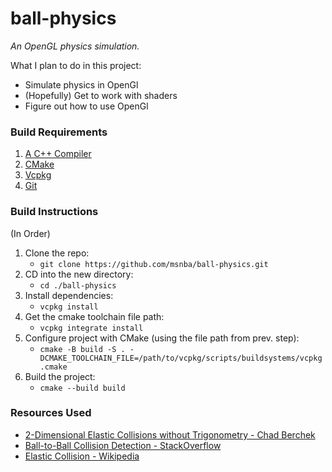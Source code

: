 # ball-physics

_An OpenGL physics simulation._

What I plan to do in this project:

- Simulate physics in OpenGl
- (Hopefully) Get to work with shaders
- Figure out how to use OpenGl

### Build Requirements

1. [A C++ Compiler](https://code.visualstudio.com/docs/languages/cpp#_install-a-compiler)
2. [CMake](https://cmake.org)
3. [Vcpkg](https://vcpkg.io/en)
4. [Git](https://git-scm.com)

### Build Instructions

(In Order)

1. Clone the repo:
   - `git clone https://github.com/msnba/ball-physics.git`
2. CD into the new directory:
   - `cd ./ball-physics`
3. Install dependencies:
   - `vcpkg install`
4. Get the cmake toolchain file path:
   - `vcpkg integrate install`
5. Configure project with CMake (using the file path from prev. step):
   - `cmake -B build -S . -DCMAKE_TOOLCHAIN_FILE=/path/to/vcpkg/scripts/buildsystems/vcpkg.cmake`
6. Build the project:
   - `cmake --build build`

### Resources Used

- [2-Dimensional Elastic Collisions without Trigonometry - Chad Berchek](https://www.vobarian.com/collisions/2dcollisions2.pdf)
- [Ball-to-Ball Collision Detection - StackOverflow](https://stackoverflow.com/questions/345838/ball-to-ball-collision-detection-and-handling)
- [Elastic Collision - Wikipedia](https://en.wikipedia.org/wiki/Elastic_collision)
